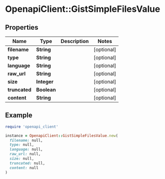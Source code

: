# OpenapiClient::GistSimpleFilesValue

## Properties

| Name | Type | Description | Notes |
| ---- | ---- | ----------- | ----- |
| **filename** | **String** |  | [optional] |
| **type** | **String** |  | [optional] |
| **language** | **String** |  | [optional] |
| **raw_url** | **String** |  | [optional] |
| **size** | **Integer** |  | [optional] |
| **truncated** | **Boolean** |  | [optional] |
| **content** | **String** |  | [optional] |

## Example

```ruby
require 'openapi_client'

instance = OpenapiClient::GistSimpleFilesValue.new(
  filename: null,
  type: null,
  language: null,
  raw_url: null,
  size: null,
  truncated: null,
  content: null
)
```

